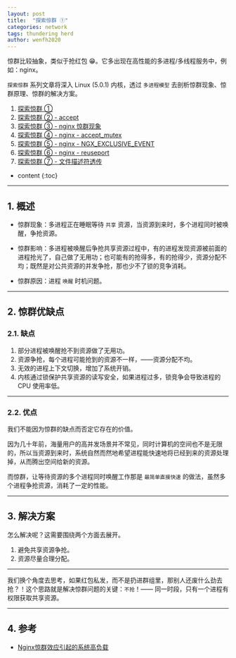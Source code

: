 ```yaml
---
layout: post
title:  "探索惊群 ①"
categories: network
tags: thundering herd
author: wenfh2020
---
```


惊群比较抽象，类似于抢红包 😁。它多出现在高性能的多进程/多线程服务中，例如：nginx。

`探索惊群` 系列文章将深入 Linux (5.0.1) 内核，透过 `多进程模型` 去剖析惊群现象、惊群原理、惊群的解决方案。

1. [探索惊群 ①](https://wenfh2020.com/2021/09/25/thundering-herd/)
2. [探索惊群 ② - accept](https://wenfh2020.com/2021/09/27/thundering-herd-accept/)
3. [探索惊群 ③ - nginx 惊群现象](https://wenfh2020.com/2021/09/29/nginx-thundering-herd/)
4. [探索惊群 ④ - nginx - accept_mutex](https://wenfh2020.com/2021/10/10/nginx-thundering-herd-accept-mutex/)
5. [探索惊群 ⑤ - nginx - NGX_EXCLUSIVE_EVENT](https://wenfh2020.com/2021/10/11/thundering-herd-nginx-epollexclusive/)
6. [探索惊群 ⑥ - nginx - reuseport](https://wenfh2020.com/2021/10/12/thundering-herd-tcp-reuseport/)
7. [探索惊群 ⑦ - 文件描述符透传](https://wenfh2020.com/2021/10/13/thundering-herd-transfer-socket/)





* content
{:toc}

---

## 1. 概述

* 惊群现象：多进程正在睡眠等待 `共享` 资源，当资源到来时，多个进程同时被唤醒，争抢资源。

* 惊群影响：多进程被唤醒后争抢共享资源过程中，有的进程发现资源被前面的进程抢光了，自己做了无用功；也可能有的抢得多，有的抢得少，资源分配不均；既然是对公共资源的并发争抢，那也少不了锁的竞争消耗。

* 惊群原因：进程 `唤醒` 时机问题。

---

## 2. 惊群优缺点

### 2.1. 缺点

1. 部分进程被唤醒抢不到资源做了无用功。
2. 资源争抢，每个进程可能抢到的资源不一样，——资源分配不均。
3. 无效的进程上下文切换，增加了系统开销。
4. 内核通过锁保护共享资源的读写安全，如果进程过多，锁竞争会导致进程的 CPU 使用率低。

---

### 2.2. 优点

我们不能因为惊群的缺点而否定它存在的价值。

因为几十年前，海量用户的高并发场景并不常见，同时计算机的空间也不是无限的，所以当资源到来时，系统自然而然地希望进程能快速地将已经到来的资源处理掉，从而腾出空间给新的资源。

而惊群，让等待资源的多个进程同时唤醒工作那是 `最简单直接快速` 的做法，虽然多个进程争抢资源，消耗了一定的性能。

---

## 3. 解决方案

怎么解决呢？这需要围绕两个方面去展开。

1. 避免共享资源争抢。
2. 资源尽量合理分配。

---

我们换个角度去思考，如果红包私发，而不是扔进群组里，那别人还废什么劲去抢？！这个思路就是解决惊群问题的关键：`不抢`！—— 同一时段，只有一个进程有权限获取共享资源。

---

## 4. 参考

* [Nginx惊群效应引起的系统高负载](https://zhuanlan.zhihu.com/p/401910162)
